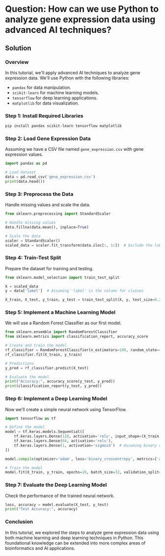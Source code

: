 # Question: How can we use Python to analyze gene expression data using advanced AI techniques?

## Solution

### Overview
In this tutorial, we'll apply advanced AI techniques to analyze gene expression data. We'll use Python with the following libraries:
- `pandas` for data manipulation.
- `scikit-learn` for machine learning models.
- `tensorflow` for deep learning applications.
- `matplotlib` for data visualization.

### Step 1: Install Required Libraries
```bash
pip install pandas scikit-learn tensorflow matplotlib
```

### Step 2: Load Gene Expression Data
Assuming we have a CSV file named `gene_expression.csv` with gene expression values.

```python
import pandas as pd

# Load dataset
data = pd.read_csv('gene_expression.csv')
print(data.head())
```

### Step 3: Preprocess the Data
Handle missing values and scale the data.

```python
from sklearn.preprocessing import StandardScaler

# Handle missing values
data.fillna(data.mean(), inplace=True)

# Scale the data
scaler = StandardScaler()
scaled_data = scaler.fit_transform(data.iloc[:, 1:])  # Exclude the label column
```

### Step 4: Train-Test Split
Prepare the dataset for training and testing.

```python
from sklearn.model_selection import train_test_split

X = scaled_data
y = data['label']  # Assuming 'label' is the column for classes

X_train, X_test, y_train, y_test = train_test_split(X, y, test_size=0.2, random_state=42)
```

### Step 5: Implement a Machine Learning Model
We will use a Random Forest Classifier as our first model.

```python
from sklearn.ensemble import RandomForestClassifier
from sklearn.metrics import classification_report, accuracy_score

# Create and train the model
rf_classifier = RandomForestClassifier(n_estimators=100, random_state=42)
rf_classifier.fit(X_train, y_train)

# Predictions
y_pred = rf_classifier.predict(X_test)

# Evaluate the model
print("Accuracy:", accuracy_score(y_test, y_pred))
print(classification_report(y_test, y_pred))
```

### Step 6: Implement a Deep Learning Model
Now we'll create a simple neural network using TensorFlow.

```python
import tensorflow as tf

# Define the model
model = tf.keras.models.Sequential([
    tf.keras.layers.Dense(128, activation='relu', input_shape=(X_train.shape[1],)),
    tf.keras.layers.Dense(64, activation='relu'),
    tf.keras.layers.Dense(1, activation='sigmoid')  # Assuming binary classification
])

model.compile(optimizer='adam', loss='binary_crossentropy', metrics=['accuracy'])

# Train the model
model.fit(X_train, y_train, epochs=10, batch_size=32, validation_split=0.2)
```

### Step 7: Evaluate the Deep Learning Model
Check the performance of the trained neural network.

```python
loss, accuracy = model.evaluate(X_test, y_test)
print("Test Accuracy:", accuracy)
```

### Conclusion
In this tutorial, we explored the steps to analyze gene expression data using both machine learning and deep learning techniques in Python. This foundational knowledge can be extended into more complex areas of bioinformatics and AI applications.